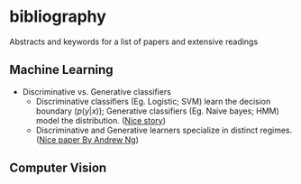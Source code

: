 # bibliography
Abstracts and keywords for a list of papers and extensive readings

## Machine Learning
* Discriminative vs. Generative classifiers
    - Discriminative classifiers (Eg. Logistic; SVM) learn the decision boundary ($p(y|x)$); Generative classifiers (Eg. Naive bayes; HMM) model the distribution. ([Nice story](https://medium.com/@mlengineer/generative-and-discriminative-models-af5637a66a3))
    - Discriminative and Generative learners specialize in distinct regimes. ([Nice paper By Andrew Ng](http://ai.stanford.edu/~ang/papers/nips01-discriminativegenerative.pdf))

## Computer Vision

